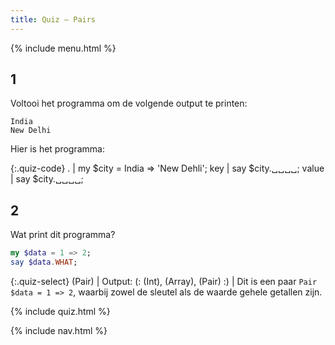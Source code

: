 ```yaml
---
title: Quiz — Pairs
---
```


{% include menu.html %}

## 1

Voltooi het programma om de volgende output te printen:

    India
    New Delhi

Hier is het programma:

{:.quiz-code}
. | my $city = India => &apos;New Dehli&apos;;
key | say $city.␣␣␣␣;
value | say $city.␣␣␣␣;

## 2

Wat print dit programma?

```raku
my $data = 1 => 2;
say $data.WHAT;
```

{:.quiz-select}
(Pair) | Output: (: (Int), (Array), (Pair) :) | Dit is een paar `Pair $data = 1 => 2`, waarbij zowel de sleutel als de waarde gehele getallen zijn.

{% include quiz.html %}

{% include nav.html %}